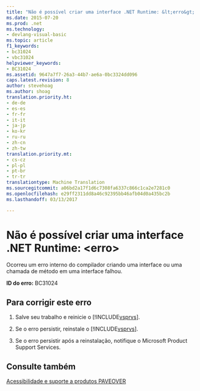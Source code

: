```yaml
---
title: "Não é possível criar uma interface .NET Runtime: &lt;erro&gt; | Documentos do Microsoft"
ms.date: 2015-07-20
ms.prod: .net
ms.technology:
- devlang-visual-basic
ms.topic: article
f1_keywords:
- bc31024
- vbc31024
helpviewer_keywords:
- BC31024
ms.assetid: 9647a7f7-26a3-44b7-ae6a-0bc3324dd096
caps.latest.revision: 8
author: stevehoag
ms.author: shoag
translation.priority.ht:
- de-de
- es-es
- fr-fr
- it-it
- ja-jp
- ko-kr
- ru-ru
- zh-cn
- zh-tw
translation.priority.mt:
- cs-cz
- pl-pl
- pt-br
- tr-tr
translationtype: Machine Translation
ms.sourcegitcommit: a06bd2a17f1d6c7308fa6337c866c1ca2e7281c0
ms.openlocfilehash: e29ff2311dd8a46c92395bb46afb04d0a435bc2b
ms.lasthandoff: 03/13/2017

---
```

# <a name="unable-to-create-a-net-runtime-interface-lterrorgt"></a>Não é possível criar uma interface .NET Runtime: &lt;erro&gt;
Ocorreu um erro interno do compilador criando uma interface ou uma chamada de método em uma interface falhou.  
  
 **ID do erro:** BC31024  
  
## <a name="to-correct-this-error"></a>Para corrigir este erro  
  
1.  Salve seu trabalho e reinicie o [!INCLUDE[vsprvs](../../csharp/includes/vsprvs_md.md)].  
  
2.  Se o erro persistir, reinstale o [!INCLUDE[vsprvs](../../csharp/includes/vsprvs_md.md)].  
  
3.  Se o erro persistir após a reinstalação, notifique o Microsoft Product Support Services.  
  
## <a name="see-also"></a>Consulte também  
 [Acessibilidade e suporte a produtos PAVEOVER](http://msdn.microsoft.com/en-us/14e1d293-7b6d-40a6-bf3e-a92f8ee6c88c)
